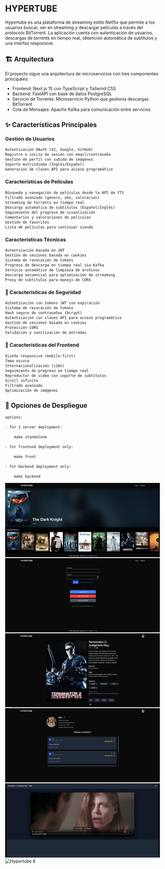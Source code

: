# HYPERTUBE
Hypertube es una plataforma de streaming estilo Netflix que permite a los usuarios buscar, ver en streaming y descargar películas a través del protocolo BitTorrent. La aplicación cuenta con autenticación de usuarios, descargas de torrents en tiempo real, obtención automática de subtítulos y una interfaz responsive.

## 🏗️  Arquitectura
El proyecto sigue una arquitectura de microservicios con tres componentes principales:

- Frontend: Next.js 15 con TypeScript y Tailwind CSS
- Backend: FastAPI con base de datos PostgreSQL
- Servicio de Torrents: Microservicio Python que gestiona descargas BitTorrent
- Cola de Mensajes: Apache Kafka para comunicación entre servicios

## ✨ Características Principales
 ### Gestión de Usuarios
    Autenticación OAuth (42, Google, GitHub)
    Registro e inicio de sesión con email/contraseña
    Gestión de perfil con subida de imágenes
    Soporte multiidioma (Inglés/Español)
    Generación de claves API para acceso programático

 ### Características de Películas
    Búsqueda y navegación de películas desde la API de YTS
    Filtrado avanzado (género, año, valoración)
    Streaming de torrents en tiempo real
    Descarga automática de subtítulos (Español/Inglés)
    Seguimiento del progreso de visualización
    Comentarios y valoraciones de películas
    Gestión de favoritos
    Lista de películas para continuar viendo

### Características Técnicas
    Autenticación basada en JWT
    Gestión de sesiones basada en cookies
    Sistema de revocación de tokens
    Progreso de descarga en tiempo real vía Kafka
    Servicio automático de limpieza de archivos
    Descarga secuencial para optimización de streaming
    Proxy de subtítulos para manejo de CORS

### 🔐 Características de Seguridad
    Autenticación con tokens JWT con expiración
    Sistema de revocación de tokens
    Hash seguro de contraseñas (bcrypt)
    Autenticación con claves API para acceso programático
    Gestión de sesiones basada en cookies
    Protección CORS
    Validación y sanitización de entradas

### 🎨 Características del Frontend
    Diseño responsive (mobile-first)
    Tema oscuro
    Internacionalización (i18n)
    Seguimiento de progreso en tiempo real
    Reproductor de video con soporte de subtítulos
    Scroll infinito
    Filtrado avanzado
    Optimización de imágenes

## 🚀 Opciones de Despliegue
    options:

    - for 1 server deployment:

        make standalone

    - for frontend deployment only:
            
        make front

    - for backend deployment only:

        make backend

![Hypertube 1](./img/hypertube0.png)
![Hypertube 2](./img/hypertube01.png)
![Hypertube 3](./img/hypertube02.png)
![Hypertube 4](./img/hypertube03.png)
![Hypertube 5](./img/hypertube05.png)
![Hypertube 6](./img/hypertube06.png)
